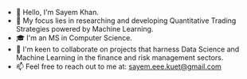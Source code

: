 - 👋 Hello, I'm Sayem Khan.
- 👀 My focus lies in researching and developing Quantitative Trading Strategies powered by Machine Learning.
- 🎓 I'm an MS in Computer Science.
- 💞️ I'm keen to collaborate on projects that harness Data Science and Machine Learning in the finance and risk management sectors.
- 📫 Feel free to reach out to me at: sayem.eee.kuet@gmail.com
<!---
skhan61/skhan61 is a ✨ special ✨ repository because its `README.md` (this file) appears on your GitHub profile.
You can click the Preview link to take a look at your changes.
--->
